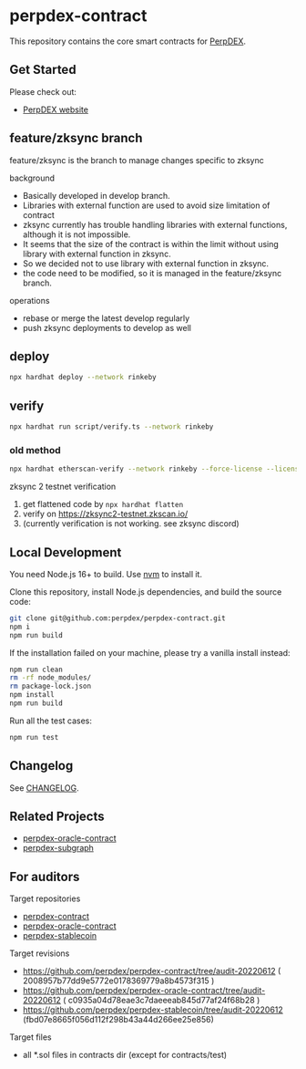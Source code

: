 # perpdex-contract

This repository contains the core smart contracts for [PerpDEX](https://perpdex.com/).

## Get Started

Please check out:

- [PerpDEX website](https://perpdex.com/)
<!-- - [PerpDEX docs](https://docs.perpdex.com/) -->

## feature/zksync branch

feature/zksync is the branch to manage changes specific to zksync

background

- Basically developed in develop branch.
- Libraries with external function are used to avoid size limitation of contract
- zksync currently has trouble handling libraries with external functions, although it is not impossible.
- It seems that the size of the contract is within the limit without using library with external function in zksync.
- So we decided not to use library with external function in zksync.
- the code need to be modified, so it is managed in the feature/zksync branch.

operations

- rebase or merge the latest develop regularly
- push zksync deployments to develop as well

## deploy

```bash
npx hardhat deploy --network rinkeby
```

## verify

```bash
npx hardhat run script/verify.ts --network rinkeby
```

### old method

```bash
npx hardhat etherscan-verify --network rinkeby --force-license --license GPL-3.0
```

zksync 2 testnet verification

1. get flattened code by ```npx hardhat flatten```
2. verify on https://zksync2-testnet.zkscan.io/
3. (currently verification is not working. see zksync discord)

## Local Development

You need Node.js 16+ to build. Use [nvm](https://github.com/nvm-sh/nvm) to install it.

Clone this repository, install Node.js dependencies, and build the source code:

```bash
git clone git@github.com:perpdex/perpdex-contract.git
npm i
npm run build
```

If the installation failed on your machine, please try a vanilla install instead:

```bash
npm run clean
rm -rf node_modules/
rm package-lock.json
npm install
npm run build
```

Run all the test cases:

```bash
npm run test
```

## Changelog

See [CHANGELOG](https://github.com/perpdex/perpdex-contract/blob/main/CHANGELOG.md).

## Related Projects

- [perpdex-oracle-contract](https://github.com/perpdex/perpdex-oracle-contract)
- [perpdex-subgraph](https://github.com/perpdex/perpdex-subgraph)

## For auditors

Target repositories

- [perpdex-contract](https://github.com/perpdex/perpdex-contract)
- [perpdex-oracle-contract](https://github.com/perpdex/perpdex-oracle-contract)
- [perpdex-stablecoin](https://github.com/perpdex/perpdex-stablecoin)

Target revisions

- https://github.com/perpdex/perpdex-contract/tree/audit-20220612 ( 2008957b77dd9e5772e0178369779a8b4573f315 )
- https://github.com/perpdex/perpdex-oracle-contract/tree/audit-20220612 ( c0935a04d78eae3c7daeeeab845d77af24f68b28 )
- https://github.com/perpdex/perpdex-stablecoin/tree/audit-20220612 (fbd07e8665f056d112f298b43a44d266ee25e856)

Target files

- all *.sol files in contracts dir (except for contracts/test)
